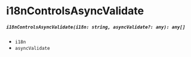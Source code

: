 # i18nControlsAsyncValidate

##### `i18nControlsAsyncValidate(i18n: string, asyncValidate?: any): any[]`

- `i18n`
- `asyncValidate`